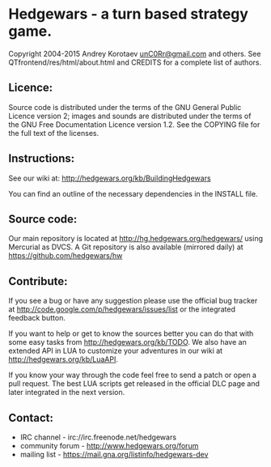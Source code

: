 Hedgewars - a turn based strategy game.
=======================================

Copyright 2004-2015 Andrey Korotaev <unC0Rr@gmail.com> and others.
See QTfrontend/res/html/about.html and CREDITS for a complete list of authors.

Licence:
--------
Source code is distributed under the terms of the GNU General Public Licence
version 2; images and sounds are distributed under the terms of the GNU Free
Documentation Licence version 1.2. See the COPYING file for the full text of
the licenses.

Instructions:
-------------
See our wiki at: http://hedgewars.org/kb/BuildingHedgewars

You can find an outline of the necessary dependencies in the INSTALL file.

Source code:
------------
Our main repository is located at http://hg.hedgewars.org/hedgewars/ using
Mercurial as DVCS. A Git repository is also available (mirrored daily)
at https://github.com/hedgewars/hw

Contribute:
-----------
If you see a bug or have any suggestion please use the official bug tracker at
http://code.google.com/p/hedgewars/issues/list or the integrated feedback
button.

If you want to help or get to know the sources better you can do that with some
easy tasks from http://hedgewars.org/kb/TODO. We also have an
extended API in LUA to customize your adventures in our wiki at
http://hedgewars.org/kb/LuaAPI.

If you know your way through the code feel free to send a patch or open a pull
request. The best LUA scripts get released in the official DLC page and later
integrated in the next version.

Contact:
--------
* IRC channel     - irc://irc.freenode.net/hedgewars
* community forum - http://www.hedgewars.org/forum
* mailing list    - https://mail.gna.org/listinfo/hedgewars-dev

